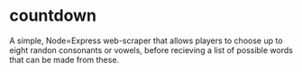 # countdown

A simple, Node=Express web-scraper that allows players to choose up to eight 
randon consonants or vowels, before recieving a list of possible words that can be made from these.

